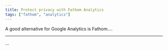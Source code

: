 ```yaml
---
title: Protect privacy with Fathom Analytics
tags: ["fathom", "analytics"]
---
```


A good alternative for Google Analytics is Fathom....

---

...